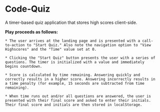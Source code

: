 # Code-Quiz
A timer-based quiz application that stores high scores client-side.


**Play proceeds as follows:**

    * The user arrives at the landing page and is presented with a call-to-action to "Start Quiz." Also note the navigation option to "View Highscores" and the "Time" value set at 0.
    
    * Clicking the "Start Quiz" button presents the user with a series of questions. The timer is initialized with a value and immediately begins countdown.

    * Score is calculated by time remaining. Answering quickly and correctly results in a higher score. Answering incorrectly results in a time penalty (for example, 15 seconds are subtracted from time remaining).

    * When time runs out and/or all questions are answered, the user is presented with their final score and asked to enter their initials. Their final score and initials are then stored in localStorage.
